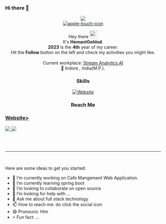 ### Hi there 👋


<!-- **Hmtgit7/Hmtgit7** is a ✨ _special_ ✨ repository because its `README.md` (this file) appears on your GitHub profile. -->

<p align="center">
  <img src="https://capsule-render.vercel.app/api?type=waving&color=gradient"><br/>
  <a href="https://hemant-gehlod.netlify.app/"><img src="https://i.ibb.co/2crZYNd/apple-touch-icon.png" alt="apple-touch-icon" border="0"></a>
</p>

<p align="center">
  Hey there <img src="https://media.giphy.com/media/hvRJCLFzcasrR4ia7z/giphy.gif" width="25"> <br/>
  It's <b>Hemant</b><b>Gehlod</b>. <br/>
  <b>2023</b> is the <b>4th</b> year of my career.<br/>
  Hit the <b>Follow</b> button on the left and check my activities you might like.<br/><br/>
  Current workplace: <a href="https://streamanalyticsai.com/">Stream Analytics AI</a><br/>
  📍 Indore , India(M.P.).
</p>

<h3 align="center">Skills</h3>
<p align="center">
  <a href="https://hemant-gehlod.netlify.app/#skills-">
    <img alt="Website" src="https://img.shields.io/website?down_color=inactive&down_message=jooncco.com%2Fprofile&style=flat-square&up_color=9cf&up_message=jooncco.com%2Fprofile&url=https%3A%2F%2Fjooncco.com%2Fprofile%23skills-">
  </a>
</p>

<h3 align="center">Reach Me</h3>
<p align="center">
  <a href="https://www.linkedin.com/in/hemant-gehlod">
<!--     <img src="https://img.shields.io/badge/LinkedIn-0A66C2?style=flat-square&logo=LinkedIn&logoColor=white"/> -->
    <h3>Website></h3>
  </a>
  <a href="mailto:hmtloharcoding3579@gmail.com">
    <img src="https://img.shields.io/badge/Gmail-EA4335?style=flat-square&logo=Gmail&logoColor=white"/>
  </a>
  <a href="https://instagram.com/hemant_gehlod">
    <img src="https://img.shields.io/badge/instagram-E4405F?style=flat-square&logo=instagram&logoColor=white"/>
  </a>
</p>
<br />
<br />

<hr />

<br />

Here are some ideas to get you started:

- 🔭 I’m currently working on Cafe Mangement Web Application.
- 🌱 I’m currently learning spring boot 
- 👯 I’m looking to collaborate on open source
- 🤔 I’m looking for help with ...
- 💬 Ask me about full stack technology
- 📫 How to reach me: do click the social icon
- 😄 Pronouns: Him
- ⚡ Fun fact: ... 


<!--<p align="center">
<a href="[https://developers.google.com/community/experts/directory/profile/profile-jaewoong-eum](https://www.cloudskillsboost.google/public_profiles/37df5476-862b-4ea5-9537-579ab15f43c0)"><img alt="Google Developer Expert" src="https://skydoves.github.io/badges/gde.svg"/></a> 
  <a href="[https://twitter.com/github_skydoves](https://twitter.com/GehlodHemant?t=pirMx-3wJal315JhJglXxw&s=09)"><img alt="Twitter" src="https://skydoves.github.io/badges/twitter.svg"/></a> 
 <a href="https://devlibrary.withgoogle.com/authors/skydoves"><img alt="Google Developers" src="https://skydoves.github.io/badges/google-devlib.svg"/></a>
<a href="https://medium.com/@skydoves"><img alt="Medium" src="https://skydoves.github.io/badges/Story-Medium.svg"/></a>
<a href="https://speakerdeck.com/skydoves"><img alt="Speaker" src="https://skydoves.github.io/badges/speaker.svg"/></a></br>
<a href="https://github.com/sponsors/skydoves"><img alt="Sponsors" src="https://skydoves.github.io/badges/badge_sponsors.svg"/></a>
<a href="https://androiddev.social/@skydoves"><img alt="Mastodon" src="https://skydoves.github.io/badges/mastodon.svg"/></a>
<a href="https://www.youtube.com/@skydoves"><img alt="YouTube" src="https://skydoves.github.io/badges/dove-youtube.svg"/></a></br></br> 
</p>
-->

